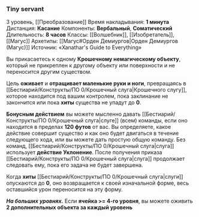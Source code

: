 ### Tiny servant
3 уровень, [[Преобразование]]
Время накладывания: **1 минута**
Дистанция: **Касание**
Компоненты: **Вербальный**, **Соматический**
Длительность: **8 часов**
Классы: [[Волшебник]], [[Изобретатель]], [[Магус]]
Архетипы: [[Магус#Орден Демиургов|Орден Демиургов (Магус)]]
Источник: «Xanathar's Guide to Everything»

Вы прикасаетесь к одному **Крошечному немагическому объекту**, который не прикреплен к другому объекту или поверхности и не переносится другим существом.

Цель **оживает** и **отращивает маленькие руки и ноги**, превращаясь в [[Бестиарий/Конструкты/ПО 0/Крошечный слуга|Крошечного слугу]], которое находится под вашим контролем, пока заклинание не закончится или пока **хиты** существа не упадут до **0**.

**Бонусным действием** вы можете мысленно давать [[Бестиарий/Конструкты/ПО 0/Крошечный слуга|слуге]] (всем) команды, если оно находится в пределах **120 футов** от вас. Вы определяете, какое действие совершит существо и как оно будет двигаться в течение следующего хода, или вы можете дать простую общую команду. Без команд, [[Бестиарий/Конструкты/ПО 0/Крошечный слуга|слуга]] использует **действие Уклонение**. После получения приказа [[Бестиарий/Конструкты/ПО 0/Крошечный слуга|слуга]] продолжает следовать ему, пока его задача не будет завершена.

Когда **хиты** [[Бестиарий/Конструкты/ПО 0/Крошечный слуга|слуги]] опускаются до **0**, оно возвращается к своей изначальной форме, весь оставшийся урон переносится на эту форму.

**_На больших уровнях._** Если **ячейка >= 4-го уровня**, вы можете оживить **2 дополнительных объекта за каждый уровень**